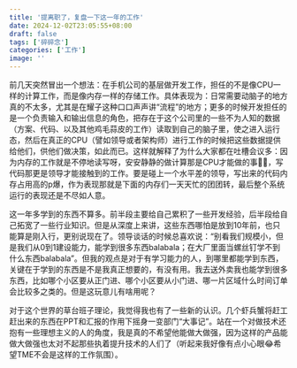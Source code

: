 ```yaml
---
title: '提离职了，复盘一下这一年的工作'
date: 2024-12-02T23:05:55+08:00
draft: false
tags: ['碎碎念']
categories: ['工作']
image: ''
---
```

前几天突然冒出一个想法：在手机公司的基层做开发工作，担任的不是像CPU一样的计算工作，而是像内存一样的存储工作。具体表现为：日常需要动脑子的地方真的不太多，尤其是在耀子这种口口声声讲“流程”的地方；更多的时候开发担任的是一个负责输入和输出信息的角色，把存在于这个公司里的一些不为人知的数据（方案、代码、以及其他鸡毛蒜皮的工作）读取到自己的脑子里，使之进入运行态，然后在真正的CPU（譬如领导或者架构师）进行工作的时候把这些数据提供给他们，供他们做决策，如此而已。这样就解释了为什么大家都在吐槽会议多：因为内存的工作就是不停地读写呀，安安静静的做计算那是CPU才能做的事😮‍💨，写代码那更是领导才能接触到的工作。要是碰上一个水平差的领导，写出来的代码内存占用高的p爆，作为表现那就是下面的内存们一天天忙的团团转，最后整个系统运行的表现还是不尽如人意。

这一年多学到的东西不算多。前半段主要给自己累积了一些开发经验，后半段给自己拓宽了一些行业知识。但是从深度上来讲，这些东西哪怕是放到10年前，也只能算是刚入行，更别说现在了。领导谈话的时候总喜欢说：“别看我们规模小，但是我们从0到1建设能力，能学到很多东西balabala；在大厂里面当螺丝钉学不到什么东西balabala”。但我的观点是对于有学习能力的人，到哪里都能学到东西，关键在于学到的东西是不是我真正想要的，有没有用。我去送外卖我也能学到很多东西，比如哪个小区要从正门进、哪个小区要从小门进、哪一片区域什么时间订单会比较多之类的。但是这玩意儿有啥用呢？

对于这个世界的草台班子理论，我觉得我也有了一些新的认识。几个虾兵蟹将赶工赶出来的东西在PPT和汇报的作用下摇身一变部门“大事记”。站在一个对做技术还抱有一些理想主义的人的角度，我是真的不希望他能做大做强，因为这样的产品能做大做强也太对不起那些执着提升技术的人们了（听起来我好像有点小心眼😂希望TME不会是这样的工作氛围）。
